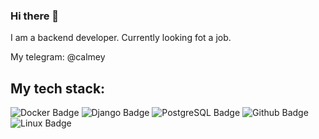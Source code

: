 ### Hi there 👋


I am a backend developer. Currently looking fot a job.

My telegram: @calmey

## My tech stack:

<div id="badges">
  <img src="https://img.shields.io/badge/Docker-blue?style=for-the-badge&logo=Docker&logoColor=white" alt="Docker Badge"/>
  <img src="https://img.shields.io/badge/Django-red?style=for-the-badge&logo=Django&logoColor=white" alt="Django Badge"/>
  <img src="https://img.shields.io/badge/PostgreSQL-blue?style=for-the-badge&logo=PostgreSQL&logoColor=white" alt="PostgreSQL Badge"/>
  <img src="https://img.shields.io/badge/Github-blue?style=for-the-badge&logo=Github&logoColor=white" alt="Github Badge"/>
  <img src="https://img.shields.io/badge/Linux-blue?style=for-the-badge&logo=Linux&logoColor=white" alt="Linux Badge"/>

</div>


<!--
**ANew0ne/ANew0ne** is a ✨ _special_ ✨ repository because its `README.md` (this file) appears on your GitHub profile.

Here are some ideas to get you started:

- 🔭 I’m currently working on ...
- 🌱 I’m currently learning ...
- 👯 I’m looking to collaborate on ...
- 🤔 I’m looking for help with ...
- 💬 Ask me about ...
- 📫 How to reach me: ...
- 😄 Pronouns: ...
- ⚡ Fun fact: ...
-->
